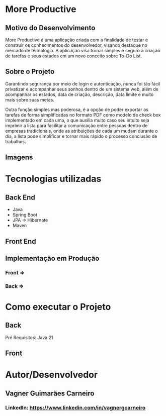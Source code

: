 # More Productive
## Motivo do Desenvolvimento
More Productive é uma aplicação criada com a finalidade de testar e construir os conhecimentos do desenvolvedor, visando destaque no mercado de técnologia.
A aplicação visa tornar simples e seguro a criação de tarefas e seus estados em um novo conceito sobre To-Do List.

## Sobre o Projeto
Garantindo segurança por meio de login e autenticação, nunca foi tão fácil privatizar e acompanhar seus sonhos dentro de um sistema web, além de acompanhar os estados, 
data de criação, descrição, data limite e muito mais sobre suas metas. 

Outra função simples mas poderosa, é a opção de poder exportar as tarefas de forma simplificadas no formato PDF como modelo de check box implementado em cada uma, o que auxilia muito 
caso seu intuíto seja imprimir a lista para facilitar a comunicação entre pessoas dentro de empresas tradicionais, onde as atribuições de cada um mudam durante o dia, a lista pode 
simplificar e tornar mais rápido o processo conclusão de trabalhos.

## Imagens

# Tecnologias utilizadas
## Back End
- Java
- Spring Boot
- JPA -> Hibernate
- Maven

## Front End

## Implementação em Produção
### Front => 
### Back =>

# Como executar o Projeto
## Back
Pré Requisitos: Java 21

## Front

# Autor/Desenvolvedor
## Vagner Guimarães Carneiro
### LinkedIn: https://www.linkedin.com/in/vagnergcarneiro
